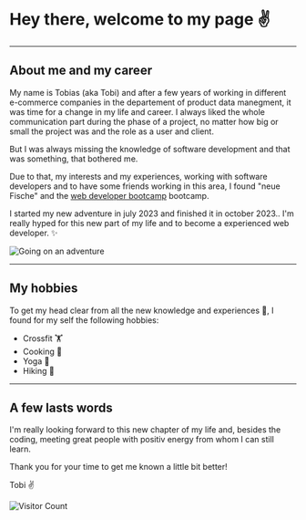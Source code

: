 # Hey there, welcome to my page ✌️

---

## About me and my career

My name is Tobias (aka Tobi) and after a few years of working in different e-commerce companies in the departement of product data manegment, it was time for a change in my life and career.
I always liked the whole communication part during the phase of a project, no matter how big or small the project was and the role as a user and client.

But I was always missing the knowledge of software development and that was something, that bothered me.

Due to that, my interests and my experiences, working with software developers and to have some friends working in this area, I found "neue Fische" and the [web developer bootcamp](https://www.neuefische.de/bootcamp/web-development) bootcamp.

I started my new adventure in july 2023 and finished it in october 2023..
I'm really hyped for this new part of my life and to become a experienced web developer. ✨

![Going on an adventure](https://media1.giphy.com/media/xT1XGGwZo05NueiuC4/giphy.gif?cid=ecf05e47cgihs44qw255tbbtnqmermp0m71ewupmnus1cxmk&ep=v1_gifs_search&rid=giphy.gif&ct=g)

---

## My hobbies

To get my head clear from all the new knowledge and experiences 🤯, I found for my self the following hobbies:

- Crossfit 🏋️
- Cooking 🍳
- Yoga 🧘
- Hiking 🥾

---

## A few lasts words

I'm really looking forward to this new chapter of my life and, besides the coding, meeting great people with positiv energy from whom I can still learn.

Thank you for your time to get me known a little bit better!

Tobi ✌️

![Visitor Count](https://profile-counter.glitch.me/{TobiasSteinhagen}/count.svg)
